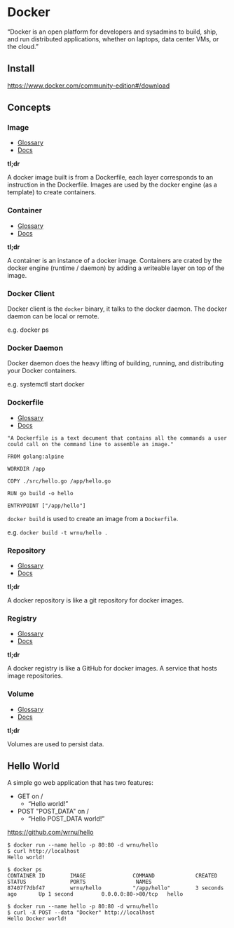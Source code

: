# Docker
“Docker is an open platform for developers and sysadmins to build, ship, and run distributed applications, whether on laptops, data center VMs, or the cloud.”

## Install
https://www.docker.com/community-edition#/download

## Concepts

### Image
- [Glossary](https://docs.docker.com/glossary/?term=image)
- [Docs](https://docs.docker.com/engine/userguide/storagedriver/imagesandcontainers/#images-and-layers)

**tl;dr**

A docker image built is from a Dockerfile, each layer corresponds to an instruction in the Dockerfile. Images are used by the docker engine (as a template) to create containers.

### Container
- [Glossary](https://docs.docker.com/glossary/?term=container)
- [Docs](https://docs.docker.com/engine/userguide/storagedriver/imagesandcontainers/#container-and-layers)

**tl;dr**

A container is an instance of a docker image. Containers are crated by the docker engine (runtime / daemon) by adding a writeable layer on top of the image.

### Docker Client
Docker client is the `docker` binary, it talks to the docker daemon. The docker daemon can be local or remote.

e.g. docker ps

### Docker Daemon
Docker daemon does the heavy lifting of building, running, and distributing your Docker containers.

e.g. systemctl start docker

### Dockerfile
- [Glossary](https://docs.docker.com/glossary/?term=dockerfile)
- [Docs](https://docs.docker.com/engine/reference/builder/)

```
"A Dockerfile is a text document that contains all the commands a user could call on the command line to assemble an image."
```

```
FROM golang:alpine

WORKDIR /app

COPY ./src/hello.go /app/hello.go

RUN go build -o hello

ENTRYPOINT ["/app/hello"]
```

`docker build` is used to create an image from a `Dockerfile`.

e.g. `docker build -t wrnu/hello .`

### Repository
- [Glossary](https://docs.docker.com/glossary/?term=repository)
- [Docs](https://docs.docker.com/registry/)

**tl;dr**

A docker repository is like a git repository for docker images.

### Registry
- [Glossary](https://docs.docker.com/glossary/?term=registry)
- [Docs](https://docs.docker.com/registry/)

**tl;dr**

A docker registry is like a GitHub for docker images. A service that hosts image repositories.

### Volume
- [Glossary](https://docs.docker.com/glossary/?term=volume)
- [Docs](https://docs.docker.com/engine/tutorials/dockervolumes/)

**tl;dr**

Volumes are used to persist data.

## Hello World

A simple go web application that has two features:

- GET on /
  - “Hello world!”
- POST "POST_DATA" on /
  - “Hello POST_DATA world!”

https://github.com/wrnu/hello

```
$ docker run --name hello -p 80:80 -d wrnu/hello
$ curl http://localhost
Hello world!

$ docker ps
CONTAINER ID        IMAGE               COMMAND             CREATED             STATUS              PORTS                NAMES
87407f7dbf47        wrnu/hello          "/app/hello"        3 seconds ago       Up 1 second         0.0.0.0:80->80/tcp   hello

$ docker run --name hello -p 80:80 -d wrnu/hello
$ curl -X POST --data "Docker" http://localhost
Hello Docker world!
```

